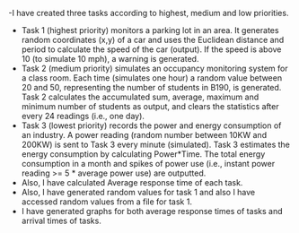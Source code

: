 -I have created three tasks according to highest, medium and low priorities.
- Task 1 (highest priority) monitors a parking lot in an area. It generates random coordinates (x,y) of a car and uses the Euclidean distance and period to calculate the speed of the car (output). If the speed is above 10 (to simulate 10 mph), a warning is generated.
- Task 2 (medium priority) simulates an occupancy monitoring system for a class room. Each time (simulates one hour) a random value between 20 and 50, representing the number of students in B190, is generated. Task 2 calculates the accumulated sum, average, maximum and minimum number of students as output, and clears the statistics after every 24 readings (i.e., one day).  
- Task 3 (lowest priority) records the power and energy consumption of an industry. A power reading (random number between 10KW and 200KW) is sent to Task 3 every minute (simulated). Task 3 estimates the energy consumption by calculating Power*Time. The total energy consumption in a month and spikes of power use (i.e., instant power reading >= 5 * average power use) are outputted.  
- Also, I have calculated Average response time of each task.
- Also, I have generated random values for task 1 and also I have accessed random values from a file for task 1.
- I have generated graphs for both average response times of tasks and arrival times of tasks. 


















